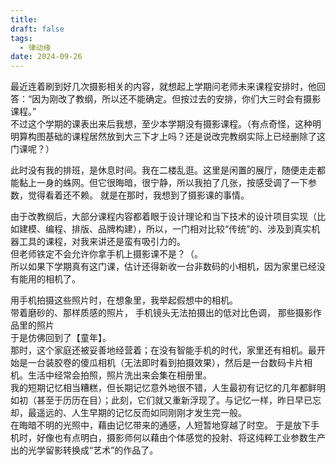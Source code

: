 ```yaml
---
title: 
draft: false
tags:
  - 律动缘
date: 2024-09-26
---
```

最近连着刷到好几次摄影相关的内容，就想起上学期问老师未来课程安排时，他回答：“因为刚改了教纲，所以还不能确定。但按过去的安排，你们大三时会有摄影课程。”   
不过这个学期的课表出来后我想，至少本学期没有摄影课程。（有点奇怪，这种明明算构图基础的课程居然放到大三下才上吗？还是说改完教纲实际上已经删除了这门课呢？） 

此时没有我的排班，是休息时间。我在二楼乱逛。这里是闲置的展厅，随便走走都能黏上一身的蛛网。但它很晦暗，很宁静，所以我拍了几张，按感受调了一下参数，觉得看着还不赖。 就是在那时，我想到了摄影课的事情。 

由于改教纲后，大部分课程内容都着眼于设计理论和当下技术的设计项目实现（比如建模、编程、排版、品牌构建），所以，一门相对比较“传统”的、涉及到真实机器工具的课程，对我来讲还是蛮有吸引力的。  
但老师铁定不会允许你拿手机上摄影课不是？（。  
所以如果下学期真有这门课，估计还得新收一台非数码的小相机，因为家里已经没有能用的相机了。 

用手机拍摄这些照片时，在想象里，我举起假想中的相机。  
带着磨砂的、那样质感的照片， 手机镜头无法拍摄出的低对比色调， 那些摄影作品里的照片  
于是仿佛回到了【童年】。  
那时，这个家庭还被妥善地经营着；在没有智能手机的时代，家里还有相机。最开始是一台装胶卷的傻瓜相机（无法即时看到拍摄效果），然后是一台数码卡片相机。生活中经常会拍照，照片洗出来会集在相册里。  
我的短期记忆相当糟糕，但长期记忆意外地很不错，人生最初有记忆的几年都鲜明如初（甚至于历历在目）；此刻，它们就又重新浮现了。与记忆一样，昨日早已忘却，最遥远的、人生早期的记忆反而如同刚刚才发生完一般。  
在晦暗不明的光照中，藉由记忆带来的通感，人短暂地穿越了时空。 于是放下手机时，好像也有点明白，摄影师何以藉由个体感觉的投射、将这纯粹工业参数生产出的光学留影转换成“艺术”的作品了。